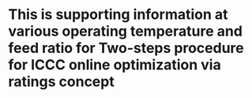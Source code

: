 # This is supporting information at various operating temperature and feed ratio for Two-steps procedure for ICCC online optimization via ratings concept

